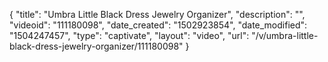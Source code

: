{
    "title": "Umbra Little Black Dress Jewelry Organizer",
    "description": "",
    "videoid": "111180098",
    "date_created": "1502923854",
    "date_modified": "1504247457",
    "type": "captivate",
    "layout": "video",
    "url": "\/v\/umbra-little-black-dress-jewelry-organizer\/111180098"
}